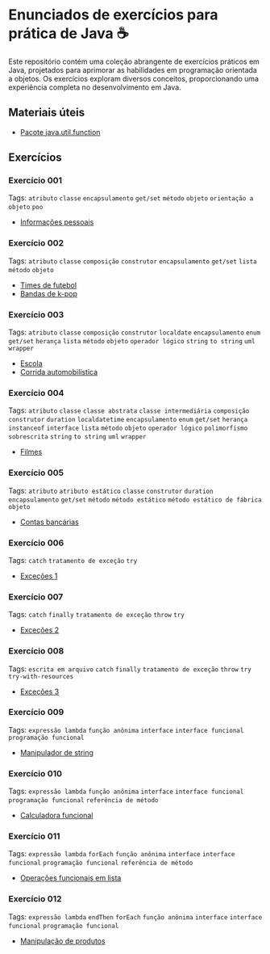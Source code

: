 # Enunciados de exercícios para prática de Java ☕

Este repositório contém uma coleção abrangente de exercícios práticos em Java, projetados para aprimorar as habilidades em programação orientada a objetos. Os exercícios exploram diversos conceitos, proporcionando uma experiência completa no desenvolvimento em Java.

## Materiais úteis

- [Pacote java.util.function](./util/java.util.function.md)

## Exercícios

### Exercício 001

Tags: `atributo` `classe` `encapsulamento` `get/set` `método` `objeto` `orientação a objeto` `poo`

- [Informações pessoais](./exercicios/exercicio-001/versao-001/README.md)

### Exercício 002

Tags: `atributo` `classe` `composição` `construtor` `encapsulamento` `get/set` `lista` `método` `objeto`

- [Times de futebol](./exercicios/exercicio-002/versao-001/README.md)
- [Bandas de k-pop](./exercicios/exercicio-002/versao-002/README.md)

### Exercício 003

Tags: `atributo` `classe` `composição` `construtor` `localdate` `encapsulamento` `enum` `get/set` `herança` `lista` `método` `objeto` `operador lógico` `string` `to string` `uml` `wrapper`

- [Escola](./exercicios/exercicio-003/versao-001/README.md)
- [Corrida automobilística](./exercicios/exercicio-003/versao-002/README.md)

### Exercício 004

Tags: `atributo` `classe` `classe abstrata` `classe intermediária` `composição` `construtor` `duration` `localdatetime` `encapsulamento` `enum` `get/set` `herança` `instanceof` `interface` `lista` `método` `objeto` `operador lógico` `polimorfismo` `sobrescrita` `string` `to string` `uml` `wrapper`

- [Filmes](./exercicios/exercicio-004/versao-001/README.md)

### Exercício 005

Tags: `atributo` `atributo estático` `classe` `construtor` `duration` `encapsulamento` `get/set` `método` `método estático` `método estático de fábrica` `objeto`

- [Contas bancárias](./exercicios/exercicio-005/versao-001/README.md)

### Exercício 006

Tags: `catch` `tratamento de exceção` `try`

- [Exceções 1](./exercicios/exercicio-006/versao-001/README.md)

### Exercício 007

Tags: `catch` `finally` `tratamento de exceção` `throw` `try`

- [Exceções 2](./exercicios/exercicio-007/versao-001/README.md)

### Exercício 008

Tags: `escrita em arquivo` `catch` `finally` `tratamento de exceção` `throw` `try` `try-with-resources`

- [Exceções 3](./exercicios/exercicio-008/versao-001/README.md)

### Exercício 009

Tags: `expressão lambda` `função anônima` `interface` `interface funcional` `programação funcional`

- [Manipulador de string](./exercicios/exercicio-009/versao-001/README.md)

### Exercício 010

Tags: `expressão lambda` `função anônima` `interface` `interface funcional` `programação funcional` `referência de método`

- [Calculadora funcional](./exercicios/exercicio-010/versao-001/README.md)

### Exercício 011

Tags: `expressão lambda` `forEach` `função anônima` `interface` `interface funcional` `programação funcional` `referência de método`

- [Operações funcionais em lista](./exercicios/exercicio-011/versao-001/README.md)

### Exercício 012

Tags: `expressão lambda` `endThen` `forEach` `função anônima` `interface` `interface funcional` `programação funcional`

- [Manipulação de produtos](./exercicios/exercicio-012/versao-001/README.md)
